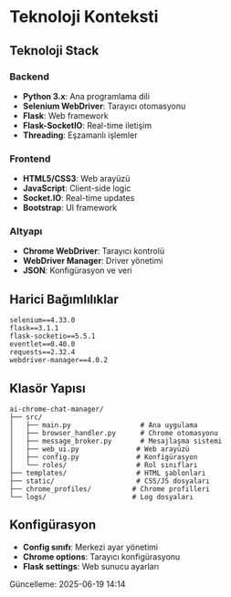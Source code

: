 # Teknoloji Konteksti

## Teknoloji Stack

### Backend
- **Python 3.x**: Ana programlama dili
- **Selenium WebDriver**: Tarayıcı otomasyonu
- **Flask**: Web framework
- **Flask-SocketIO**: Real-time iletişim
- **Threading**: Eşzamanlı işlemler

### Frontend
- **HTML5/CSS3**: Web arayüzü
- **JavaScript**: Client-side logic
- **Socket.IO**: Real-time updates
- **Bootstrap**: UI framework

### Altyapı
- **Chrome WebDriver**: Tarayıcı kontrolü
- **WebDriver Manager**: Driver yönetimi
- **JSON**: Konfigürasyon ve veri

## Harici Bağımlılıklar
```
selenium==4.33.0
flask==3.1.1
flask-socketio==5.5.1
eventlet==0.40.0
requests==2.32.4
webdriver-manager==4.0.2
```

## Klasör Yapısı
```
ai-chrome-chat-manager/
├── src/
│   ├── main.py                 # Ana uygulama
│   ├── browser_handler.py      # Chrome otomasyonu
│   ├── message_broker.py       # Mesajlaşma sistemi
│   ├── web_ui.py              # Web arayüzü
│   ├── config.py              # Konfigürasyon
│   └── roles/                 # Rol sınıfları
├── templates/                 # HTML şablonları
├── static/                    # CSS/JS dosyaları
├── chrome_profiles/          # Chrome profilleri
└── logs/                     # Log dosyaları
```

## Konfigürasyon
- **Config sınıfı**: Merkezi ayar yönetimi
- **Chrome options**: Tarayıcı konfigürasyonu
- **Flask settings**: Web sunucu ayarları

Güncelleme: 2025-06-19 14:14
